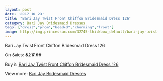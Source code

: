 ```yaml
---
layout: post
date: '2017-10-23'
title: "Bari Jay Twist Front Chiffon Bridesmaid Dress 126"
category: Bari Jay Bridesmaid Dresses
tags: ["dress","prom","beaded","charming","front"]
image: http://img.princessan.com/32745-thickbox_default/bari-jay-twist-front-chiffon-bridesmaid-dress-126.jpg
---
```

Bari Jay Twist Front Chiffon Bridesmaid Dress 126

On Sales: **$217.99**
<a href="https://www.princessan.com/en/15091-bari-jay-twist-front-chiffon-bridesmaid-dress-126.html"><amp-img layout="responsive" width="600" height="600" src="//img.princessan.com/32745-thickbox_default/bari-jay-twist-front-chiffon-bridesmaid-dress-126.jpg" alt="Bari Jay Twist Front Chiffon Bridesmaid Dress 126 0" /></a>

Buy it: [Bari Jay Twist Front Chiffon Bridesmaid Dress 126](https://www.princessan.com/en/15091-bari-jay-twist-front-chiffon-bridesmaid-dress-126.html "Bari Jay Twist Front Chiffon Bridesmaid Dress 126")

View more: [Bari Jay Bridesmaid Dresses](https://www.princessan.com/en/109- "Bari Jay Bridesmaid Dresses")